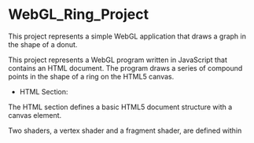 # WebGL_Ring_Project
This project represents a simple WebGL application that draws a graph in the shape of a donut.

This project represents a WebGL program written in JavaScript that contains an HTML document. The program draws a series of compound points in the shape of a ring on the HTML5 canvas.

- HTML Section:

The HTML section defines a basic HTML5 document structure with a canvas element.

Two shaders, a vertex shader and a fragment shader, are defined within <script> tags. These shaders are responsible for drawing graphics on the GPU.

Several JavaScript files (webgl-utils.js, initShaders.js, MV.js and ring.js) are imported. These files likely contain helper functions and additional code required for WebGL installation.

The canvas element is given the ID "gl-canvas" and its dimensions are 512x512 pixels.

- JavaScript Section:
  
Global Variables:

gl: WebGL rendering context.

r: Initial radius of the ring.

w: Width of the ring.

window.onload Function:

An initialization function that runs when the page loads.

The WebGL context is created and error checked.

The vertices array is created and converted to points with the createPoints function.

WebGL is configured and shaders are loaded.

Points and colors are loaded into the GPU.

The drawing is made by calling the render function.

createPoints Function:

It creates the sequences of dots and colors that make up the ring.

Dots and colors are added with the loop using angle a.

rendering Function:

The WebGL background is cleared and drawing is done with the gl.drawArrays function.

## Pdf File
You can see in the pdf file how the output will look depending on the change of some values.

